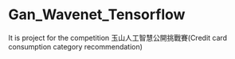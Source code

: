# Gan_Wavenet_Tensorflow
It is project for the competition 玉山人工智慧公開挑戰賽(Credit card consumption category recommendation)
